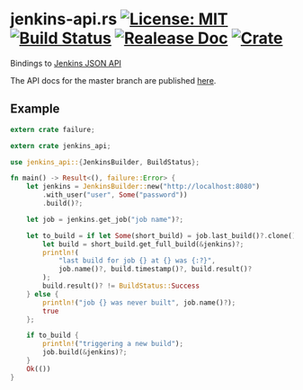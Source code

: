 # jenkins-api.rs [![License: MIT](https://img.shields.io/badge/License-MIT-yellow.svg)](https://opensource.org/licenses/MIT) [![Build Status](https://travis-ci.org/mockersf/jenkins-api.rs.svg?branch=master)](https://travis-ci.org/mockersf/jenkins-api.rs) [![Realease Doc](https://docs.rs/jenkins_api/badge.svg)](https://docs.rs/jenkins_api) [![Crate](https://img.shields.io/crates/v/jenkins_api.svg)](https://crates.io/crates/jenkins_api)

Bindings to [Jenkins JSON API](https://wiki.jenkins.io/display/JENKINS/Remote+access+API)

The API docs for the master branch are published [here](https://mockersf.github.io/jenkins-api.rs/).

## Example

```rust
extern crate failure;

extern crate jenkins_api;

use jenkins_api::{JenkinsBuilder, BuildStatus};

fn main() -> Result<(), failure::Error> {
    let jenkins = JenkinsBuilder::new("http://localhost:8080")
        .with_user("user", Some("password"))
        .build()?;

    let job = jenkins.get_job("job name")?;

    let to_build = if let Some(short_build) = job.last_build()?.clone() {
        let build = short_build.get_full_build(&jenkins)?;
        println!(
            "last build for job {} at {} was {:?}",
            job.name()?, build.timestamp()?, build.result()?
        );
        build.result()? != BuildStatus::Success
    } else {
        println!("job {} was never built", job.name()?);
        true
    };

    if to_build {
        println!("triggering a new build");
        job.build(&jenkins)?;
    }
    Ok(())
}
```
